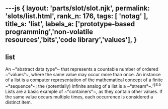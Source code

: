 ---js
{
  layout: 'parts/slot/slot.njk',
  permalink: 'slots/list.html',
  rank_n: 176,
  tags: [ 'notag' ],
  title_s: 'list',
  labels_a: ['prototype-based programming','non-volatile resources','bits','code library','values'],
}
---
## list

An ~°abstract data type°~ that represents a countable number of ordered ~°values°~, where the same value may occur more than once. An instance of a list is a computer representation of the mathematical concept of a finite ~°sequence°~; the (potentially) infinite analog of a list is a ~°stream°~.<sup class="reference" style="white-space:nowrap;">:§3.5</sup> Lists are a basic example of ~°containers°~, as they contain other values. If the same value occurs multiple times, each occurrence is considered a distinct item.
